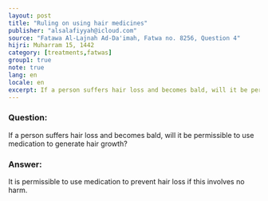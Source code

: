 ```yaml
---
layout: post
title: "Ruling on using hair medicines"
publisher: "alsalafiyyah@icloud.com"
source: "Fatawa Al-Lajnah Ad-Da'imah, Fatwa no. 8256, Question 4"
hijri: Muharram 15, 1442
category: [treatments,fatwas]
group1: true
note: true
lang: en
locale: en
excerpt: If a person suffers hair loss and becomes bald, will it be permissible to use medication to generate hair growth?
---
```


### Question:
If a person suffers hair loss and becomes bald, will it be permissible to use medication to generate hair growth?

### Answer:
It is permissible to use medication to prevent hair loss if this involves no harm.
